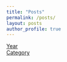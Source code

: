 ```yaml
---
title: "Posts"
permalink: /posts/
layout: posts
author_profile: true
---
```


<a href = "/year-archive/">Year</a><br>
<a href = "/category-archive/">Category</a><br>